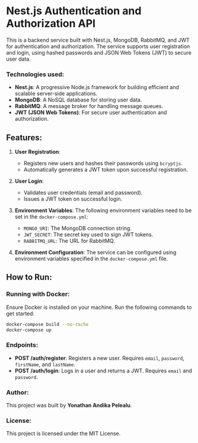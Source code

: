 # Nest.js Authentication and Authorization API

This is a backend service built with Nest.js, MongoDB, RabbitMQ, and JWT for authentication and authorization. The service supports user registration and login, using hashed passwords and JSON Web Tokens (JWT) to secure user data.

### Technologies used:

- **Nest.js**: A progressive Node.js framework for building efficient and scalable server-side applications.
- **MongoDB**: A NoSQL database for storing user data.
- **RabbitMQ**: A message broker for handling message queues.
- **JWT (JSON Web Tokens)**: For secure user authentication and authorization.

## Features:

1. **User Registration**:
   - Registers new users and hashes their passwords using `bcryptjs`.
   - Automatically generates a JWT token upon successful registration.
2. **User Login**:

   - Validates user credentials (email and password).
   - Issues a JWT token on successful login.

3. **Environment Variables**:
   The following environment variables need to be set in the `docker-compose.yml`:

   - `MONGO_URI`: The MongoDB connection string.
   - `JWT_SECRET`: The secret key used to sign JWT tokens.
   - `RABBITMQ_URL`: The URL for RabbitMQ.

4. **Environment Configuration**:
   The service can be configured using environment variables specified in the `docker-compose.yml` file.

## How to Run:

### Running with Docker:

Ensure Docker is installed on your machine. Run the following commands to get started:

```bash
docker-compose build --no-cache
docker-compose up
```

### Endpoints:

- **POST /auth/register**: Registers a new user. Requires `email`, `password`, `firstName`, and `lastName`.
- **POST /auth/login**: Logs in a user and returns a JWT. Requires `email` and `password`.

### Author:

This project was built by **Yonathan Andika Pelealu**.

### License:

This project is licensed under the MIT License.
